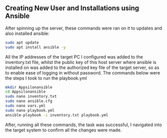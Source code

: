 ## Creating New User and Installations using Ansible

After spinning up the server, these commands were ran on it to updates and also installed ansible:

```bash 
sudo apt update      
sudo apt install ansible -y
```
All the IP addresses of the target PC I configured was added to the inventory.txt file, whilst the public key of this host server where ansible is installed on was added to the authorized key file of the target server, so as to enable ease of logging in without password. The commands below were the steps I took to run the playbook.yml

```bash 
mkdir Appsilonansible
cd Appsilonansible
sudo nano inventory.txt
sudo nano ansible.cfg
sudo nano vars.yml
sudo nano playbook.yml
ansible-playbook -i inventory.txt playbook.yml
```
After, running all these commands, the task was successful, I navigated into the target system to confirm all the changes were made.
